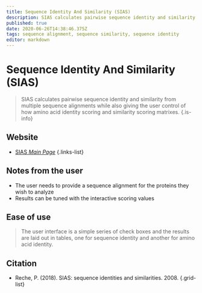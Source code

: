 ```yaml
---
title: Sequence Identity And Similarity (SIAS) 
description: SIAS calculates pairwise sequence identity and similarity from multiple sequence alignments.
published: true
date: 2020-06-26T14:38:46.375Z
tags: sequence alignment, sequence similarity, sequence identity
editor: markdown
---
```


# Sequence Identity And Similarity (SIAS) 

> SIAS calculates pairwise sequence identity and similarity from multiple sequence alignments while also giving the user control of how amino acid identity scoring and similarity scoring matrixes. 
{.is-info}

 
## Website 

- [SIAS *Main Page*](http://imed.med.ucm.es/Tools/sias.html)
 {.links-list}

## Notes from the user
- The user needs to provide a sequence alignment for the proteins they wish to analyze
- Results can be tuned with the interactive scoring values


## Ease of use
> The user interface is a simple series of check boxes and the results are laid out in tables, one for sequence identity and another for amino acid identity.




## Citation

- Reche, P. (2018). SIAS: sequence identities and similarities. 2008.
{.grid-list}
